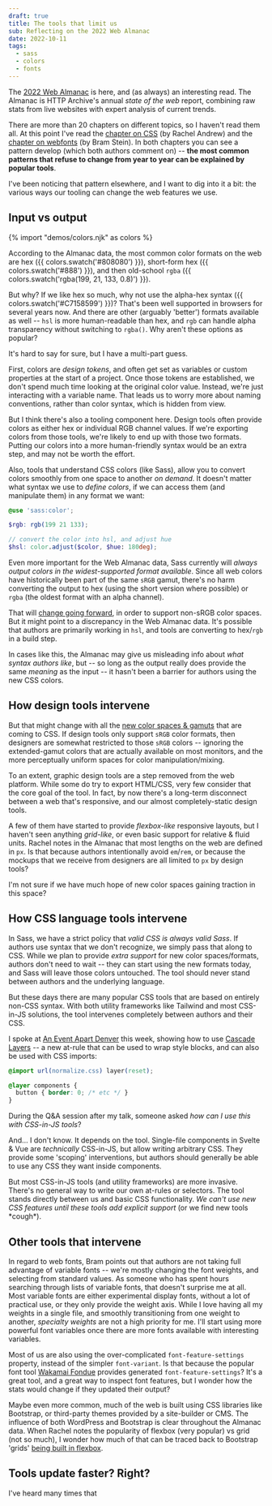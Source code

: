 ```yaml
---
draft: true
title: The tools that limit us
sub: Reflecting on the 2022 Web Almanac
date: 2022-10-11
tags:
  - sass
  - colors
  - fonts
---
```


The
[2022 Web Almanac](https://almanac.httparchive.org/en/2022/)
is here,
and (as always)
an interesting read.
The Almanac is HTTP Archive's
annual _state of the web_ report,
combining raw stats from live websites
with expert analysis of current trends.

There are more than 20 chapters on different topics,
so I haven't read them all.
At this point I've read the
[chapter on CSS](https://almanac.httparchive.org/en/2022/css)
(by Rachel Andrew)
and the
[chapter on webfonts](https://almanac.httparchive.org/en/2022/fonts)
(by Bram Stein).
In both chapters
you can see a pattern develop
(which both authors comment on) --
**the most common patterns
that refuse to change from year to year
can be explained by popular tools**.

I've been noticing that pattern elsewhere,
and I want to dig into it a bit:
the various ways our tooling
can change the web features we use.

## Input vs output

{% import "demos/colors.njk" as colors %}

According to the Almanac data,
the most common color formats on the web
are hex ({{ colors.swatch('#808080') }}),
short-form hex ({{ colors.swatch('#888') }}),
and then old-school `rgba`
({{ colors.swatch('rgba(199, 21, 133, 0.8)') }}).

But why?
If we like hex so much,
why not use the alpha-hex syntax
({{ colors.swatch('#C7158599') }})?
That's been well supported in browsers
for several years now.
And there are other
(arguably 'better')
formats available as well --
`hsl` is more human-readable than hex,
and `rgb` can handle alpha transparency
without switching to `rgba()`.
Why aren't these options as popular?

It's hard to say for sure,
but I have a multi-part guess.

First, colors are _design tokens_,
and often get set as variables or custom properties
at the start of a project.
Once those tokens are established,
we don't spend much time looking at
the original color value.
Instead, we're just interacting with a variable name.
That leads us to worry more about naming conventions,
rather than color syntax,
which is hidden from view.

But I think there's also a tooling component here.
Design tools often provide colors as either hex
or individual RGB channel values.
If we're exporting colors from those tools,
we're likely to end up with those two formats.
Putting our colors into a more human-friendly syntax
would be an extra step,
and may not be worth the effort.

Also,
tools that understand CSS colors
(like Sass),
allow you to convert colors smoothly
from one space to another _on demand_.
It doesn't matter what syntax we use to _define colors_,
if we can access them (and manipulate them)
in any format we want:

```scss
@use 'sass:color';

$rgb: rgb(199 21 133);

// convert the color into hsl, and adjust hue
$hsl: color.adjust($color, $hue: 180deg);
```

Even more important for the Web Almanac data,
Sass currently will
_always output colors in the widest-supported format available_.
Since all web colors have historically been
part of the same `sRGB` gamut,
there's no harm converting the output to hex
(using the short version where possible)
or `rgba`
(the oldest format with an alpha channel).

That will [change going forward](/2022/09/21/sass-color-draft/),
in order to support non-sRGB color spaces.
But it might point to a discrepancy
in the Web Almanac data.
It's possible that authors are primarily working in `hsl`,
and tools are converting to hex/`rgb` in a build step.

In cases like this,
the Almanac may give us misleading info
about _what syntax authors like_, but --
so long as the output really does
provide the same _meaning_ as the input --
it hasn't been a barrier
for authors using the new CSS colors.

## How design tools intervene

But that might change with all the
[new color spaces & gamuts](/2022/09/21/sass-color-draft/)
that are coming to CSS.
If design tools only support `sRGB` color formats,
then designers are somewhat restricted
to those `sRGB` colors --
ignoring the extended-gamut colors
that are actually available on most monitors,
and the more perceptually uniform spaces
for color manipulation/mixing.

To an extent,
graphic design tools are a step removed
from the web platform.
While some do try to export HTML/CSS,
very few consider that
the core goal of the tool.
In fact, by now there's a long-term disconnect
between a web that's responsive,
and our almost completely-static design tools.

A few of them have started to provide
_flexbox-like_ responsive layouts,
but I haven't seen anything _grid-like_,
or even basic support for relative & fluid units.
Rachel notes in the Almanac
that most lengths on the web
are defined in `px`.
Is that because authors intentionally avoid `em`/`rem`,
or because the mockups that we receive from designers
are all limited to `px` by design tools?

I'm not sure if we have much hope
of new color spaces gaining traction in this space?

## How CSS language tools intervene

In Sass,
we have a strict policy
that _valid CSS is always valid Sass_.
If authors use syntax that we don't recognize,
we simply pass that along to CSS.
While we plan to provide _extra support_
for new color spaces/formats,
authors don't need to wait --
they can start using the new formats today,
and Sass will leave those colors untouched.
The tool should never stand between
authors and the underlying language.

But these days
there are many popular CSS tools
that are based on entirely non-CSS syntax.
With both utility frameworks
like Tailwind
and most CSS-in-JS solutions,
the tool intervenes completely
between authors and their CSS.

I spoke at
[An Event Apart Denver](https://aneventapart.com/event/denver-2022)
this week,
showing how to use
[Cascade Layers](https://css-tricks.com/css-cascade-layers/) --
a new at-rule that can be used to wrap style blocks,
and can also be used with CSS imports:

```css
@import url(normalize.css) layer(reset);

@layer components {
  button { border: 0; /* etc */ }
}
```

During the Q&A session after my talk,
someone asked
_how can I use this with CSS-in-JS tools_?

And… I don't know.
It depends on the tool.
Single-file components in Svelte & Vue
are _technically_ CSS-in-JS,
but allow writing arbitrary CSS.
They provide some 'scoping' interventions,
but authors should generally be able
to use any CSS they want inside components.

But most CSS-in-JS tools
(and utility frameworks)
are more invasive.
There's no general way to write
our own at-rules or selectors.
The tool stands directly between us
and basic CSS functionality.
_We can't use new CSS features
until these tools add explicit support_
(or we find new tools \*cough\*).

## Other tools that intervene

In regard to web fonts,
Bram points out
that authors are not taking full advantage
of variable fonts --
we're mostly changing the font weights,
and selecting from standard values.
As someone who has spent hours
searching through lists of variable fonts,
that doesn't surprise me at all.
Most variable fonts are either experimental display fonts,
without a lot of practical use,
or they only provide the weight axis.
While I love having all my weights in a single file,
and smoothly transitioning from one weight to another,
_specialty weights_ are not a high priority for me.
I'll start using more powerful font variables
once there are more fonts available
with interesting variables.

Most of us are also using
the over-complicated `font-feature-settings` property,
instead of the simpler `font-variant`.
Is that because the popular font tool
[Wakamai Fondue](https://wakamaifondue.com/)
provides generated `font-feature-settings`?
It's a great tool,
and a great way to inspect font features,
but I wonder how the stats would change
if they updated their output?

Maybe even more common,
much of the web is built using CSS libraries
like Bootstrap,
or third-party themes
provided by a site-builder or CMS.
The influence of both
WordPress and Bootstrap is clear
throughout the Almanac data.
When Rachel notes the popularity of
flexbox (very popular) vs grid (not so much),
I wonder how much of that
can be traced back to
Bootstrap 'grids'
[being built in flexbox](https://getbootstrap.com/docs/5.2/layout/grid/).

## Tools update faster? Right?

I've heard many times
that
